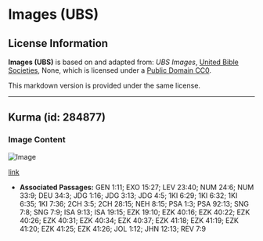 # Images (UBS)

## License Information

**Images (UBS)** is based on and adapted from: _UBS Images_, [United Bible Societies](https://unitedbiblesocieties.org/), None, which is licensed under a [Public Domain CC0](https://creativecommons.org/public-domain/cc0/).

This markdown version is provided under the same license.



--------------------------------

## Kurma (id: 284877)

### Image Content

![Image](https://cdn.aquifer.bible/aquifer-content/resources/Media/WEB-0176_datepalm.jpg)

[link](https://cdn.aquifer.bible/aquifer-content/resources/Media/WEB-0176_datepalm.jpg)

* **Associated Passages:** GEN 1:11; EXO 15:27; LEV 23:40; NUM 24:6; NUM 33:9; DEU 34:3; JDG 1:16; JDG 3:13; JDG 4:5; 1KI 6:29; 1KI 6:32; 1KI 6:35; 1KI 7:36; 2CH 3:5; 2CH 28:15; NEH 8:15; PSA 1:3; PSA 92:13; SNG 7:8; SNG 7:9; ISA 9:13; ISA 19:15; EZK 19:10; EZK 40:16; EZK 40:22; EZK 40:26; EZK 40:31; EZK 40:34; EZK 40:37; EZK 41:18; EZK 41:19; EZK 41:20; EZK 41:25; EZK 41:26; JOL 1:12; JHN 12:13; REV 7:9

